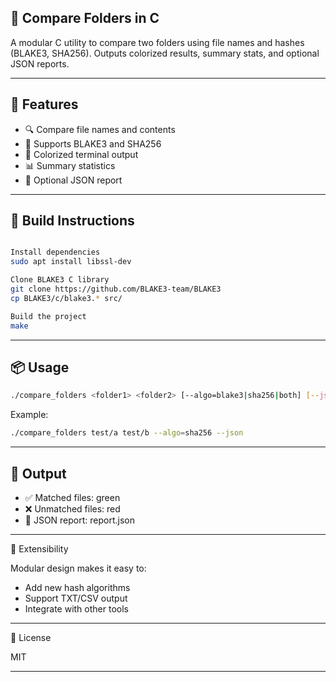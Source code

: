 ## 📁 Compare Folders in C

A modular C utility to compare two folders using file names and hashes (BLAKE3, SHA256). Outputs colorized results, summary stats, and optional JSON reports.

---

## 🚀 Features

- 🔍 Compare file names and contents
- 🔐 Supports BLAKE3 and SHA256
- 🎨 Colorized terminal output
- 📊 Summary statistics
- 🧾 Optional JSON report

---

## 🧰 Build Instructions

```bash

Install dependencies
sudo apt install libssl-dev

Clone BLAKE3 C library
git clone https://github.com/BLAKE3-team/BLAKE3
cp BLAKE3/c/blake3.* src/

Build the project
make
```

---

## 📦 Usage

```bash
./compare_folders <folder1> <folder2> [--algo=blake3|sha256|both] [--json]
```

Example:

```bash
./compare_folders test/a test/b --algo=sha256 --json
```

---

## 📄 Output

- ✅ Matched files: green
- ❌ Unmatched files: red
- 🧾 JSON report: report.json

---

🧠 Extensibility

Modular design makes it easy to:
- Add new hash algorithms
- Support TXT/CSV output
- Integrate with other tools

---

📜 License

MIT


---
